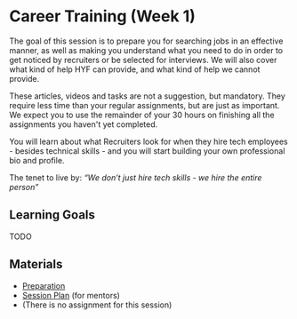 # Career Training (Week 1)

The goal of this session is to prepare you for searching jobs in an effective manner, as well as making you understand what you need to do in order to get noticed by recruiters or be selected for interviews. We will also cover what kind of help HYF can provide, and what kind of help we cannot provide.

These articles, videos and tasks are not a suggestion, but mandatory. They require less time than your regular assignments, but are just as important. We expect you to use the remainder of your 30 hours on finishing all the assignments you haven't yet completed.

You will learn about what Recruiters look for when they hire tech employees - besides technical skills - and you will start building your own professional bio and profile.

The tenet to live by: _“We don’t just hire tech skills - we hire the entire person”_

## Learning Goals

TODO

## Materials

- [Preparation](preparation.md)
- [Session Plan](session-plan.md) (for mentors)
- (There is no assignment for this session)
